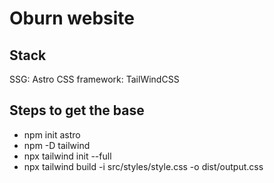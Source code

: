 # Oburn website

## Stack

SSG: Astro
CSS framework: TailWindCSS

## Steps to get the base

- npm init astro
- npm -D tailwind
- npx tailwind init --full
- npx tailwind build -i src/styles/style.css -o dist/output.css
